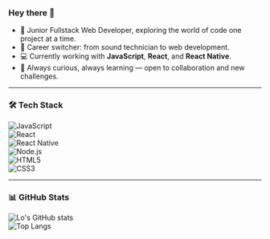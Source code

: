 ### Hey there 👋

- 🌱 Junior Fullstack Web Developer, exploring the world of code one project at a time.  
- 🔄 Career switcher: from sound technician to web development.  
- 💻 Currently working with **JavaScript**, **React**, and **React Native**.  
- 🤝 Always curious, always learning — open to collaboration and new challenges.  

---

### 🛠️ Tech Stack  
![JavaScript](https://img.shields.io/badge/JavaScript-F7DF1E?logo=javascript&logoColor=black)  
![React](https://img.shields.io/badge/React-61DAFB?logo=react&logoColor=black)  
![React Native](https://img.shields.io/badge/React%20Native-20232A?logo=react&logoColor=61DAFB)  
![Node.js](https://img.shields.io/badge/Node.js-339933?logo=node.js&logoColor=white)  
![HTML5](https://img.shields.io/badge/HTML5-E34F26?logo=html5&logoColor=white)  
![CSS3](https://img.shields.io/badge/CSS3-1572B6?logo=css3&logoColor=white)  

---

### 📊 GitHub Stats  
![Lo's GitHub stats](https://github-readme-stats.vercel.app/api?username=TonPseudoGitHub&show_icons=true&theme=radical)  
![Top Langs](https://github-readme-stats.vercel.app/api/top-langs/?username=TonPseudoGitHub&layout=compact&theme=radical)  
